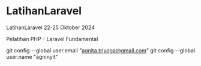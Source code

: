 # LatihanLaravel 
LatihanLaravel 22-25 Oktober 2024

Pelatihan PHP - Laravel Fundamental

git config --global user.email "agnita.triyoga@gmail.com"
git config --global user.name "agninyit"



